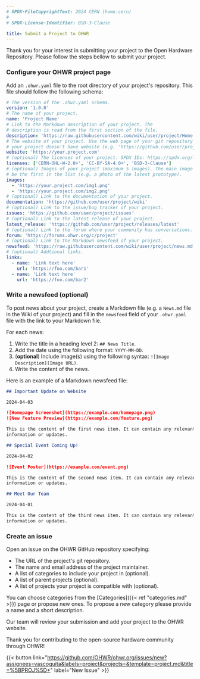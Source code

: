 ```yaml
---
# SPDX-FileCopyrightText: 2024 CERN (home.cern)
#
# SPDX-License-Identifier: BSD-3-Clause

title: Submit a Project to OHWR
---
```


Thank you for your interest in submitting your project to the Open Hardware
Repository. Please follow the steps bellow to submit your project.

### Configure your OHWR project page

Add an `.ohwr.yaml` file to the root directory of your project's repository.
This file should follow the following schema:

```yaml
# The version of the .ohwr.yaml schema.
version: '1.0.0'
# The name of your project.
name: 'Project Name'
# Link to the Markdown description of your project. The
# description is read from the first section of the file.
description: 'https://raw.githubusercontent.com/wiki/user/project/Home.md'
# The website of your project. Use the web page of your git repository if
# your project doesn't have website (e.g. 'https://github.com/user/project').
website: 'https://your.project.com'
# (optional) The licenses of your project. SPDX IDs: https://spdx.org/licenses.
licenses: ['CERN-OHL-W-2.0+', 'CC-BY-SA-4.0+', 'BSD-3-Clause']
# (optional) Images of your project (maximum 5 images). The main image should
# be the first in the list (e.g. a photo of the latest prototype).
images:
  - 'https://your.project.com/img1.png'
  - 'https://your.project.com/img2.png'
# (optional) Link to the documentation of your project.
documentation: 'https://github.com/user/project/wiki'
# (optional) Link to the issue/bug tracker of your project.
issues: 'https://github.com/user/project/issues'
# (optional) Link to the latest release of your project.
latest_release: 'https://github.com/user/project/releases/latest'
# (optional) Link to the forum where your community has conversations.
forum: 'https://forums.ohwr.org/c/project'
# (optional) Link to the Markdown newsfeed of your project.
newsfeed: 'https://raw.githubusercontent.com/wiki/user/project/news.md'
# (optional) Addtional links.
links:
  - name: 'Link text here'
    url: 'https://foo.com/bar1'
  - name: 'Link text here'
    url: 'https://foo.com/bar2'
```

### Write a newsfeed (**optional**)

To post news about your project, create a Markdown file (e.g. a `News.md` file
in the Wiki of your project) and fill in the `newsfeed` field of your
`.ohwr.yaml` file with the link to your Markdown file.

For each news:

  1. Write the title in a heading level 2: `## News Title`.
  2. Add the date using the following format: `YYYY-MM-DD`.
  3. (**optional**) Include image(s) using the following syntax:
     `![Image Description](Image URL)`.
  4. Write the content of the news.

Here is an example of a Markdown newsfeed file:

```markdown
## Important Update on Website

2024-04-03

![Homepage Screenshot](https://example.com/homepage.png)
![New Feature Preview](https://example.com/feature.png)

This is the content of the first news item. It can contain any relevant
information or updates.

## Special Event Coming Up!

2024-04-02

![Event Poster](https://example.com/event.png)

This is the content of the second news item. It can contain any relevant
information or updates.

## Meet Our Team

2024-04-01

This is the content of the third news item. It can contain any relevant
information or updates.
```

### Create an issue

Open an issue on the OHWR GitHub repository specifying:

* The URL of the project's git repository.
* The name and email address of the project maintainer.
* A list of categories to include your project in (optional).
* A list of parent projects (optional).
* A list of projects your project is compatible with (optional).

You can choose categories from the [Categories]({{< ref "categories.md" >}})
page or propose new ones.
To propose a new category please provide a name and a short description.

Our team will review your submission and add your project to the OHWR website.

Thank you for contributing to the open-source hardware community through OHWR!

{{< button link="https://github.com/OHWR/ohwr.org/issues/new?assignees=vascoguita&labels=project&projects=&template=project.md&title=%5BPROJ%5D+" label="New Issue" >}} <!-- markdownlint-disable-line MD013 MD034 -->
